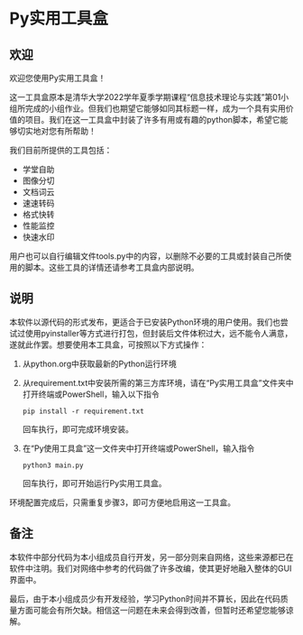 # Py实用工具盒

## 欢迎

欢迎您使用Py实用工具盒！

这一工具盒原本是清华大学2022学年夏季学期课程“信息技术理论与实践”第01小组所完成的小组作业。但我们也期望它能够如同其标题一样，成为一个具有实用价值的项目。我们在这一工具盒中封装了许多有用或有趣的python脚本，希望它能够切实地对您有所帮助！

我们目前所提供的工具包括：

* 学堂自助
* 图像分切
* 文档词云
* 速速转码
* 格式快转
* 性能监控
* 快速水印

用户也可以自行编辑文件tools.py中的内容，以删除不必要的工具或封装自己所使用的脚本。这些工具的详情还请参考工具盒内部说明。

## 说明

本软件以源代码的形式发布，更适合于已安装Python环境的用户使用。我们也尝试过使用pyinstaller等方式进行打包，但封装后文件体积过大，远不能令人满意，遂就此作罢。想要使用本工具盒，可按照以下方式操作：

1. 从python.org中获取最新的Python运行环境

2. 从requirement.txt中安装所需的第三方库环境，请在“Py实用工具盒”文件夹中打开终端或PowerShell，输入以下指令

   ```
   pip install -r requirement.txt
   ```

   回车执行，即可完成环境安装。

3. 在“Py使用工具盒”这一文件夹中打开终端或PowerShell，输入指令

   ```
   python3 main.py
   ```

   回车执行，即可开始运行Py实用工具盒。

环境配置完成后，只需重复步骤3，即可方便地启用这一工具盒。

## 备注

本软件中部分代码为本小组成员自行开发，另一部分则来自网络，这些来源都已在软件中注明。我们对网络中参考的代码做了许多改编，使其更好地融入整体的GUI界面中。

最后，由于本小组成员少有开发经验，学习Python时间并不算长，因此在代码质量方面可能会有所欠缺。相信这一问题在未来会得到改善，但暂时还希望您能够谅解。